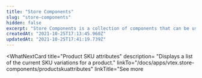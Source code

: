 ```yaml
---
title: "Store Components"
slug: "store-components"
hidden: false
excerpt: "Store Components is a collection of components that can be used to create or extend other VTEX apps."
createdAt: "2021-10-25T17:13:45.960Z"
updatedAt: "2021-10-25T17:41:19.739Z"
---
```


<Flex>

<WhatNextCard
title="Autocomplete result list"
description= "Represents the search bar autocomplete."
linkTo="/docs/apps/vtex.store-components/autocompleteresults"
linkTitle="See more"
/>

<WhatNextCard
title="Availability subscriber"
description= "Shows the availability subscriber form displayed when a product is not available."
linkTo="/docs/apps/vtex.store-components/availabilitysubscriber"
linkTitle="See more"
/>

<WhatNextCard
title="Back to top button"
description= "Redirects users to the top of the page when clicked."
linkTo="/docs/apps/vtex.store-components/backtotopbutton"
linkTitle="See more"
/>

<WhatNextCard
title="Image"
description= "Allows adding any image to the store."
linkTo="/docs/apps/vtex.store-components/image"
linkTitle="See more"
/>

<WhatNextCard
title="Info card"
description= "Displays content combining image and text on your store."
linkTo="/docs/apps/vtex.store-components/infocard"
linkTitle="See more"
/>

<WhatNextCard
title="Logo"
description= "Displays an image logo for the store header."
linkTo="/docs/apps/vtex.store-components/logo"
linkTitle="See more"
/>

<WhatNextCard
title="Notification"
description= "Displays text content in a bar style or inline."
linkTo="/docs/apps/vtex.store-components/notification"
linkTitle="See more"
/>

<WhatNextCard
title="Product brand"
description= "Displays either the name or the logo of a product brand."
linkTo="/docs/apps/vtex.store-components/productbrand"
linkTitle="See more"
/>

<WhatNextCard
title="Product description"
description= "Displays a product description."
linkTo="/docs/apps/vtex.store-components/productdescription"
linkTitle="See more"
/>

<WhatNextCard
title="Product images"
description= "Renders a product image or video."
linkTo="/docs/apps/vtex.store-components/productimages"
linkTitle="See more"
/>

<WhatNextCard
title="Product name"
description= "Displays the product name and its details, such as SKU or brand."
linkTo="/docs/apps/vtex.store-components/productname"
linkTitle="See more"
/>

<WhatNextCard
title="Product SKU attributes"
description= "Displays a list of the current SKU variations for a product."
linkTo="/docs/apps/vtex.store-components/productskuattributes"
linkTitle="See more

<WhatNextCard
title="Search bar"
description= "Shows a search bar that suggests autocomplete options while also displaying the matching products."
linkTo="/docs/apps/vtex.store-components/searchbar"
linkTitle="See more"
/>

<WhatNextCard
title="Share"
description= "Allows to share a product URL via social media."
linkTo="/docs/apps/vtex.store-components/share"
linkTitle="See more"
/>

<WhatNextCard
title="Shipping simulator"
description= "Estimates the shipping rate based on a postal code input."
linkTo="/docs/apps/vtex.store-components/shippingsimulator"
linkTitle="See more"
/>

<WhatNextCard
title="SKU selector"
description= "Displays every SKU available for a given product."
linkTo="/docs/apps/vtex.store-components/skuselector"
linkTitle="See more"
/>

</Flex>
